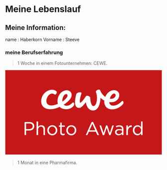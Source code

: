 # Meine Lebenslauf 

## Meine Information:

name : Haberkorn
Vorname : Steeve


### meine Berufserfahrung

> 1 Woche in einem Fotounternehmen: CEWE.
>
![CEWE](cewe.jpg)
> 1 Monat in eine Pharmafirma.